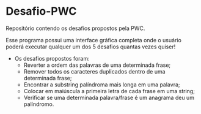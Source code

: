 # Desafio-PWC
Repositório contendo os desafios propostos pela PWC.

Esse programa possui uma interface gráfica completa onde o usuário poderá executar qualquer um dos 5 desafios quantas vezes quiser!

- Os desafios propostos foram:
	+ Reverter a ordem das palavras de uma determinada frase;
	+ Remover todos os caracteres duplicados dentro de uma determinada frase;
	+ Encontrar a substring palíndroma mais longa em uma palavra;
	+ Colocar em maiúscula a primeira letra de cada frase em uma string;
	+ Verificar se uma determinada palavra/frase é um anagrama deu um palíndromo.
